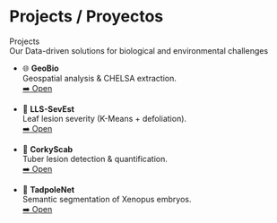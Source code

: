 # Projects / Proyectos
<div class="hero hero--full">
  <div class="hero__bg"></div>
  <div class="hero__content">
    <div>
      <div class="hero__title">Projects</div>
      <div class="hero__tag">Our Data-driven solutions for biological and environmental challenges</div>
    </div>
  </div>
</div>

<div class="grid cards" markdown="1">

-   :globe_with_meridians: **GeoBio**  
    Geospatial analysis & CHELSA extraction.  
    [:arrow_right: Open](./geobio/)

-   :leaves: **LLS-SevEst**  
    Leaf lesion severity (K-Means + defoliation).  
    [:arrow_right: Open](./lls-sevest/)

-   :potato: **CorkyScab**  
    Tuber lesion detection & quantification.  
    [:arrow_right: Open](./corkyscab/)

-   :frog: **TadpoleNet**  
    Semantic segmentation of Xenopus embryos.  
    [:arrow_right: Open](./tadpolenet/)

</div>
